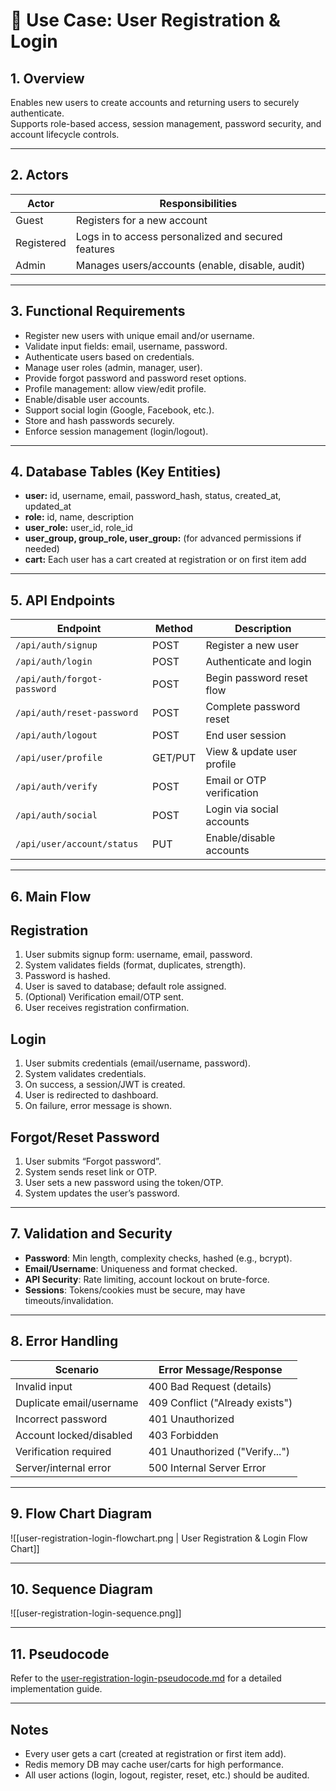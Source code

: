 # 📄 Use Case: **User Registration & Login**

## 1. Overview

Enables new users to create accounts and returning users to securely authenticate.  
Supports role-based access, session management, password security, and account lifecycle controls.

---
## 2. Actors

| Actor      | Responsibilities                                    |
| ---------- | --------------------------------------------------- |
| Guest      | Registers for a new account                         |
| Registered | Logs in to access personalized and secured features |
| Admin      | Manages users/accounts (enable, disable, audit)     |

---
## 3. Functional Requirements

- Register new users with unique email and/or username.
- Validate input fields: email, username, password.
- Authenticate users based on credentials.
- Manage user roles (admin, manager, user).
- Provide forgot password and password reset options.
- Profile management: allow view/edit profile.
- Enable/disable user accounts.
- Support social login (Google, Facebook, etc.).
- Store and hash passwords securely.
- Enforce session management (login/logout).

---
## 4. Database Tables (Key Entities)

- **user:** id, username, email, password_hash, status, created_at, updated_at
- **role:** id, name, description
- **user_role:** user_id, role_id
- **user_group, group_role, user_group:** (for advanced permissions if needed)
- **cart:** Each user has a cart created at registration or on first item add

---
## 5. API Endpoints

| Endpoint                    | Method  | Description                |
| --------------------------- | ------- | -------------------------- |
| `/api/auth/signup`          | POST    | Register a new user        |
| `/api/auth/login`           | POST    | Authenticate and login     |
| `/api/auth/forgot-password` | POST    | Begin password reset flow  |
| `/api/auth/reset-password`  | POST    | Complete password reset    |
| `/api/auth/logout`          | POST    | End user session           |
| `/api/user/profile`         | GET/PUT | View & update user profile |
| `/api/auth/verify`          | POST    | Email or OTP verification  |
| `/api/auth/social`          | POST    | Login via social accounts  |
| `/api/user/account/status`  | PUT     | Enable/disable accounts    |

---
## 6. Main Flow

## Registration

1. User submits signup form: username, email, password.
2. System validates fields (format, duplicates, strength).
3. Password is hashed.
4. User is saved to database; default role assigned.
5. (Optional) Verification email/OTP sent.
6. User receives registration confirmation.

## Login

1. User submits credentials (email/username, password).
2. System validates credentials.
3. On success, a session/JWT is created.
4. User is redirected to dashboard.
5. On failure, error message is shown.

## Forgot/Reset Password

1. User submits “Forgot password”.
2. System sends reset link or OTP.
3. User sets a new password using the token/OTP.
4. System updates the user’s password.
   
---

## 7. Validation and Security

- **Password**: Min length, complexity checks, hashed (e.g., bcrypt).
- **Email/Username**: Uniqueness and format checked.
- **API Security**: Rate limiting, account lockout on brute-force.
- **Sessions**: Tokens/cookies must be secure, may have timeouts/invalidation.

---
## 8. Error Handling

| Scenario                 | Error Message/Response          |
| ------------------------ | ------------------------------- |
| Invalid input            | 400 Bad Request (details)       |
| Duplicate email/username | 409 Conflict ("Already exists") |
| Incorrect password       | 401 Unauthorized                |
| Account locked/disabled  | 403 Forbidden                   |
| Verification required    | 401 Unauthorized ("Verify...")  |
| Server/internal error    | 500 Internal Server Error       |

---
## 9. Flow Chart Diagram

![[user-registration-login-flowchart.png | User Registration & Login Flow Chart]]

---
## 10. Sequence Diagram

![[user-registration-login-sequence.png]]

---
## 11. Pseudocode
Refer to the [user-registration-login-pseudocode.md](user-registration-login-pseudocode.md) for a detailed implementation guide.

---
## Notes
- Every user gets a cart (created at registration or first item add).    
- Redis memory DB may cache user/carts for high performance.
- All user actions (login, logout, register, reset, etc.) should be audited.